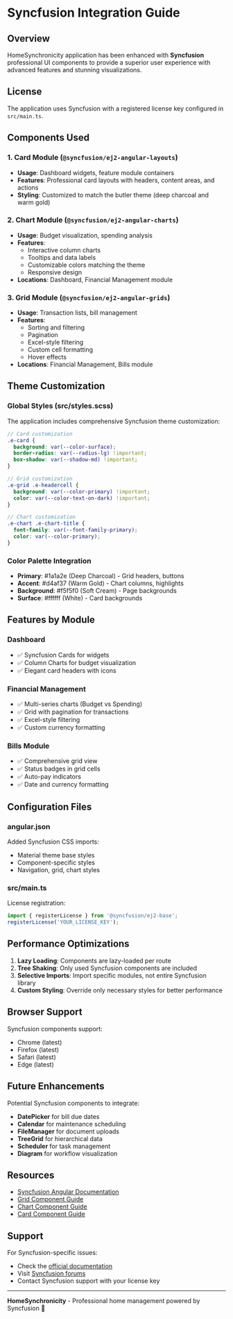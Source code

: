 # Syncfusion Integration Guide

## Overview

HomeSynchronicity application has been enhanced with **Syncfusion** professional UI components to provide a superior user experience with advanced features and stunning visualizations.

## License

The application uses Syncfusion with a registered license key configured in `src/main.ts`.

## Components Used

### 1. Card Module (`@syncfusion/ej2-angular-layouts`)
- **Usage**: Dashboard widgets, feature module containers
- **Features**: Professional card layouts with headers, content areas, and actions
- **Styling**: Customized to match the butler theme (deep charcoal and warm gold)

### 2. Chart Module (`@syncfusion/ej2-angular-charts`)
- **Usage**: Budget visualization, spending analysis
- **Features**: 
  - Interactive column charts
  - Tooltips and data labels
  - Customizable colors matching the theme
  - Responsive design
- **Locations**: Dashboard, Financial Management module

### 3. Grid Module (`@syncfusion/ej2-angular-grids`)
- **Usage**: Transaction lists, bill management
- **Features**:
  - Sorting and filtering
  - Pagination
  - Excel-style filtering
  - Custom cell formatting
  - Hover effects
- **Locations**: Financial Management, Bills module

## Theme Customization

### Global Styles (src/styles.scss)

The application includes comprehensive Syncfusion theme customization:

```scss
// Card customization
.e-card {
  background: var(--color-surface);
  border-radius: var(--radius-lg) !important;
  box-shadow: var(--shadow-md) !important;
}

// Grid customization
.e-grid .e-headercell {
  background: var(--color-primary) !important;
  color: var(--color-text-on-dark) !important;
}

// Chart customization
.e-chart .e-chart-title {
  font-family: var(--font-family-primary);
  color: var(--color-primary);
}
```

### Color Palette Integration

- **Primary**: #1a1a2e (Deep Charcoal) - Grid headers, buttons
- **Accent**: #d4af37 (Warm Gold) - Chart columns, highlights
- **Background**: #f5f5f0 (Soft Cream) - Page backgrounds
- **Surface**: #ffffff (White) - Card backgrounds

## Features by Module

### Dashboard
- ✅ Syncfusion Cards for widgets
- ✅ Column Charts for budget visualization
- ✅ Elegant card headers with icons

### Financial Management
- ✅ Multi-series charts (Budget vs Spending)
- ✅ Grid with pagination for transactions
- ✅ Excel-style filtering
- ✅ Custom currency formatting

### Bills Module
- ✅ Comprehensive grid view
- ✅ Status badges in grid cells
- ✅ Auto-pay indicators
- ✅ Date and currency formatting

## Configuration Files

### angular.json
Added Syncfusion CSS imports:
- Material theme base styles
- Component-specific styles
- Navigation, grid, chart styles

### src/main.ts
License registration:
```typescript
import { registerLicense } from '@syncfusion/ej2-base';
registerLicense('YOUR_LICENSE_KEY');
```

## Performance Optimizations

1. **Lazy Loading**: Components are lazy-loaded per route
2. **Tree Shaking**: Only used Syncfusion components are included
3. **Selective Imports**: Import specific modules, not entire Syncfusion library
4. **Custom Styling**: Override only necessary styles for better performance

## Browser Support

Syncfusion components support:
- Chrome (latest)
- Firefox (latest)
- Safari (latest)
- Edge (latest)

## Future Enhancements

Potential Syncfusion components to integrate:
- **DatePicker** for bill due dates
- **Calendar** for maintenance scheduling
- **FileManager** for document uploads
- **TreeGrid** for hierarchical data
- **Scheduler** for task management
- **Diagram** for workflow visualization

## Resources

- [Syncfusion Angular Documentation](https://ej2.syncfusion.com/angular/documentation/)
- [Grid Component Guide](https://ej2.syncfusion.com/angular/documentation/grid/getting-started)
- [Chart Component Guide](https://ej2.syncfusion.com/angular/documentation/chart/getting-started)
- [Card Component Guide](https://ej2.syncfusion.com/angular/documentation/card/getting-started)

## Support

For Syncfusion-specific issues:
- Check the [official documentation](https://ej2.syncfusion.com/angular/documentation/)
- Visit [Syncfusion forums](https://www.syncfusion.com/forums/angular)
- Contact Syncfusion support with your license key

---

**HomeSynchronicity** - Professional home management powered by Syncfusion 🎩


